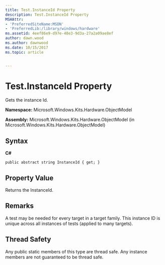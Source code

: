 ```yaml
---
title: Test.InstanceId Property
description: Test.InstanceId Property
MSHAttr:
- 'PreferredSiteName:MSDN'
- 'PreferredLib:/library/windows/hardware'
ms.assetid: 4eef86e9-d97e-48e3-9d3a-27a2a09ae8ef
author: dawn.wood
ms.author: dawnwood
ms.date: 10/15/2017
ms.topic: article


---
```


# Test.InstanceId Property


Gets the instance Id.

**Namespace:** Microsoft.Windows.Kits.Hardware.ObjectModel

**Assembly:** Microsoft.Windows.Kits.Hardware.ObjectModel (in Microsoft.Windows.Kits.Hardware.ObjectModel)

## <span id="Syntax"></span><span id="syntax"></span><span id="SYNTAX"></span>Syntax


**C#**

`public abstract string InstanceId { get; }`

## <span id="Property_Value"></span><span id="property_value"></span><span id="PROPERTY_VALUE"></span>Property Value


Returns the InstanceId.

## <span id="Remarks"></span><span id="remarks"></span><span id="REMARKS"></span>Remarks


A test may be needed for every target in a target family. This instance ID is unique across all instances of tests (applied to many targets).

## <span id="Thread_Safety"></span><span id="thread_safety"></span><span id="THREAD_SAFETY"></span>Thread Safety


Any public static members of this type are thread safe. Any instance members are not guaranteed to be thread safe.

 

 






